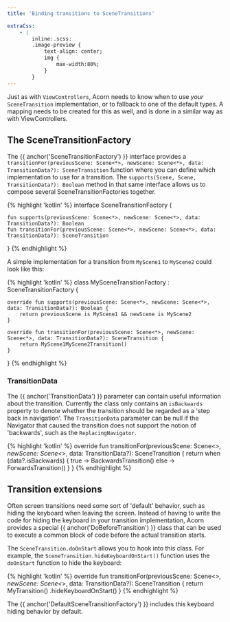 ```yaml
---
title: 'Binding transitions to SceneTransitions'

extraCss:
    - |
        inline:.scss:
        .image-preview {
            text-align: center;
            img {
                max-width:80%;
            }
        }
---
```


Just as with `ViewControllers`, Acorn needs to know when to use _your_
`SceneTransition` implementation, or to fallback to one of the default types.
A mapping needs to be created for this as well, and is done in a similar way as
with ViewControllers.

## The SceneTransitionFactory

The {{ anchor('SceneTransitionFactory') }} interface provides a
`transitionFor(previousScene: Scene<*>, newScene: Scene<*>, data: TransitionData?): SceneTransition`
function where you can define which implementation to use for a transition.
The `supports(Scene, Scene, TransitionData?): Boolean` method in that same
interface allows us to compose several SceneTransitionFactories together.

{% highlight 'kotlin' %}
interface SceneTransitionFactory {

    fun supports(previousScene: Scene<*>, newScene: Scene<*>, data: TransitionData?): Boolean
    fun transitionFor(previousScene: Scene<*>, newScene: Scene<*>, data: TransitionData?): SceneTransition
}
{% endhighlight %}

A simple implementation for a transition from `MyScene1` to `MyScene2` could
look like this:

{% highlight 'kotlin' %}
class MySceneTransitionFactory : SceneTransitionFactory {

    override fun supports(previousScene: Scene<*>, newScene: Scene<*>, data: TransitionData?): Boolean {
        return previousScene is MyScene1 && newScene is MyScene2
    }
    
    override fun transitionFor(previousScene: Scene<*>, newScene: Scene<*>, data: TransitionData?): SceneTransition {
        return MyScene1MyScene2Transition()
    }
}
{% endhighlight %}

### TransitionData

The {{ anchor('TransitionData') }} parameter can contain useful information
about the transition.
Currently the class only contains an `isBackwards` property to denote whether
the transition should be regarded as a 'step back in navigation'.
The `TransitionData` parameter can be null if the Navigator that caused the
transition does not support the notion of 'backwards', such as the
`ReplacingNavigator`.

{% highlight 'kotlin' %}
override fun transitionFor(previousScene: Scene<*>, newScene: Scene<*>, data: TransitionData?): SceneTransition {
    return when (data?.isBackwards) {
        true -> BackwardsTransition()
        else -> ForwardsTransition()
    }
}
{% endhighlight %}

## Transition extensions

Often screen transitions need some sort of 'default' behavior, such as hiding the keyboard
when leaving the screen.
Instead of having to write the code for hiding the keyboard in your transition implementation,
Acorn provides a special {{ anchor('DoBeforeTransition') }} class that can be used to
execute a common block of code before the actual transition starts.

The `SceneTransition.doOnStart` allows you to hook into this class.
For example, the `SceneTransition.hideKeyboardOnStart()` function uses the `doOnStart`
function to hide the keyboard:

{% highlight 'kotlin' %}
override fun transitionFor(previousScene: Scene<*>, newScene: Scene<*>, data: TransitionData?): SceneTransition {
    return MyTransition()
        .hideKeyboardOnStart()
}
{% endhighlight %}

The {{ anchor('DefaultSceneTransitionFactory') }} includes this keyboard hiding behavior by
default.

